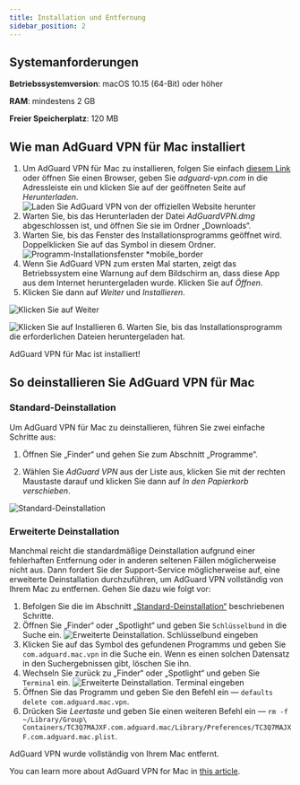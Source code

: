 ```yaml
---
title: Installation und Entfernung
sidebar_position: 2
---
```


## Systemanforderungen

**Betriebssystemversion**: macOS 10.15 (64-Bit) oder höher

**RAM**: mindestens 2 GB

**Freier Speicherplatz**: 120 MB

## Wie man AdGuard VPN für Mac installiert

1. Um AdGuard VPN für Mac zu installieren, folgen Sie einfach [diesem Link](https://agrd.io/mac_vpn) oder öffnen Sie einen Browser, geben Sie *adguard-vpn.com* in die Adressleiste ein und klicken Sie auf der geöffneten Seite auf *Herunterladen*. ![Laden Sie AdGuard VPN von der offiziellen Website herunter](https://cdn.adguardvpn.com/public/Adguard/kb/vpn-install/mac-install-en.png)
2. Warten Sie, bis das Herunterladen der Datei *AdGuardVPN.dmg* abgeschlossen ist, und öffnen Sie sie im Ordner „Downloads“.
3. Warten Sie, bis das Fenster des Installationsprogramms geöffnet wird. Doppelklicken Sie auf das Symbol in diesem Ordner. ![Programm-Installationsfenster *mobile_border](https://cdn.adguardvpn.com/public/Adguard/kb/vpn-install/mac-install-ru-1.png)
4. Wenn Sie AdGuard VPN zum ersten Mal starten, zeigt das Betriebssystem eine Warnung auf dem Bildschirm an, dass diese App aus dem Internet heruntergeladen wurde. Klicken Sie auf *Öffnen*.
5. Klicken Sie dann auf *Weiter* und *Installieren*.

![Klicken Sie auf Weiter](https://cdn.adguardvpn.com/public/Adguard/kb/vpn-install/.mac-install-2-en~imageoptim.png)

![Klicken Sie auf Installieren](https://cdn.adguardvpn.com/public/Adguard/kb/vpn-install/mac-install-3-en.png)
6. Warten Sie, bis das Installationsprogramm die erforderlichen Dateien heruntergeladen hat.

AdGuard VPN für Mac ist installiert!

## So deinstallieren Sie AdGuard VPN für Mac

### Standard-Deinstallation

Um AdGuard VPN für Mac zu deinstallieren, führen Sie zwei einfache Schritte aus:

1. Öffnen Sie „Finder“ und gehen Sie zum Abschnitt „Programme“.

2. Wählen Sie *AdGuard VPN* aus der Liste aus, klicken Sie mit der rechten Maustaste darauf und klicken Sie dann auf *In den Papierkorb verschieben*.

![Standard-Deinstallation](https://cdn.adguardvpn.com/public/Adguard/kb/vpn-install/mac-uninstall-1-en.png)

### Erweiterte Deinstallation

Manchmal reicht die standardmäßige Deinstallation aufgrund einer fehlerhaften Entfernung oder in anderen seltenen Fällen möglicherweise nicht aus. Dann fordert Sie der Support-Service möglicherweise auf, eine erweiterte Deinstallation durchzuführen, um AdGuard VPN vollständig von Ihrem Mac zu entfernen. Gehen Sie dazu wie folgt vor:

1. Befolgen Sie die im Abschnitt [„Standard-Deinstallation“](#how-to-uninstall-adguard-vpn-for-mac) beschriebenen Schritte.
2. Öffnen Sie „Finder“ oder „Spotlight“ und geben Sie `Schlüsselbund` in die Suche ein. ![Erweiterte Deinstallation. Schlüsselbund eingeben](https://cdn.adguardvpn.com/public/Adguard/kb/vpn-install/mac-key-chain-en.png)
3. Klicken Sie auf das Symbol des gefundenen Programms und geben Sie `com.adguard.mac.vpn` in die Suche ein. Wenn es einen solchen Datensatz in den Suchergebnissen gibt, löschen Sie ihn.
4. Wechseln Sie zurück zu „Finder“ oder „Spotlight“ und geben Sie `Terminal` ein. ![Erweiterte Deinstallation. Terminal eingeben](https://cdn.adguardvpn.com/public/Adguard/kb/vpn-install/mac-terminal-en.png)
5. Öffnen Sie das Programm und geben Sie den Befehl ein — `defaults delete com.adguard.mac.vpn`.
6. Drücken Sie *Leertaste* und geben Sie einen weiteren Befehl ein — `rm -f ~/Library/Group\ Containers/TC3Q7MAJXF.com.adguard.mac/Library/Preferences/TC3Q7MAJXF.com.adguard.mac.plist`.

AdGuard VPN wurde vollständig von Ihrem Mac entfernt.

You can learn more about AdGuard VPN for Mac in [this article](/adguard-vpn-for-mac/overview).
